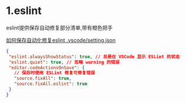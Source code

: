 # 1.eslint
eslint提供保存自动修复部分清单,带有橙色把手
 <a href='https://eslint.bootcss.com/docs/rules/'>

如何保存自动化修复eslint
 .vscode/setting.json
 ```json
 {
  "eslint.alwaysShowStatus": true, // 总是在 VSCode 显示 ESLint 的状态
  "eslint.quiet": true, // 忽略 warning 的错误
  "editor.codeActionsOnSave": {
    // 保存时使用 ESLint 修复可修复错误
    "source.fixAll": true,
    "source.fixAll.eslint": true
  }
}
 ```

 
